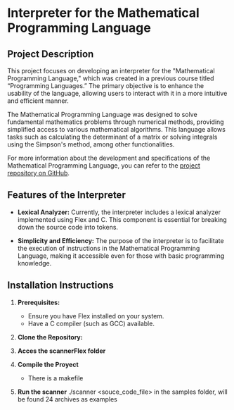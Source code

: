 # Interpreter for the Mathematical Programming Language

## Project Description

This project focuses on developing an interpreter for the "Mathematical Programming Language," which was created in a previous course titled “Programming Languages.” The primary objective is to enhance the usability of the language, allowing users to interact with it in a more intuitive and efficient manner.

The Mathematical Programming Language was designed to solve fundamental mathematics problems through numerical methods, providing simplified access to various mathematical algorithms. This language allows tasks such as calculating the determinant of a matrix or solving integrals using the Simpson's method, among other functionalities.

For more information about the development and specifications of the Mathematical Programming Language, you can refer to the [project repository on GitHub](https://github.com/gerardorosetti/programming_languages_project).

## Features of the Interpreter

- **Lexical Analyzer:** Currently, the interpreter includes a lexical analyzer implemented using Flex and C. This component is essential for breaking down the source code into tokens.

- **Simplicity and Efficiency:** The purpose of the interpreter is to facilitate the execution of instructions in the Mathematical Programming Language, making it accessible even for those with basic programming knowledge.

## Installation Instructions

1. **Prerequisites:**
   - Ensure you have Flex installed on your system.
   - Have a C compiler (such as GCC) available.

2. **Clone the Repository:**
3. **Acces the scannerFlex folder**
4.  **Compile the Proyect**
    - There is a makefile
5. **Run the scanner**
    ./scanner <souce_code_file>
    in the samples folder, will be found 24 archives as examples



